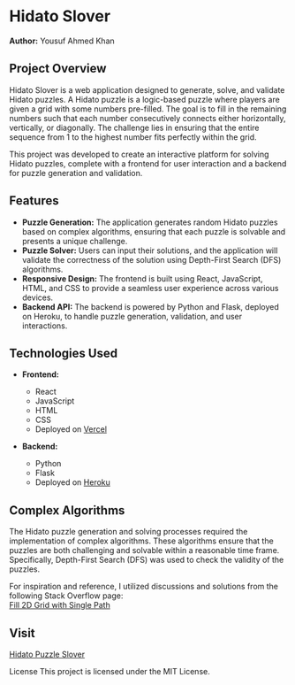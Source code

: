 # Hidato Slover

**Author:** Yousuf Ahmed Khan

## Project Overview

Hidato Slover is a web application designed to generate, solve, and validate Hidato puzzles. A Hidato puzzle is a logic-based puzzle where players are given a grid with some numbers pre-filled. The goal is to fill in the remaining numbers such that each number consecutively connects either horizontally, vertically, or diagonally. The challenge lies in ensuring that the entire sequence from 1 to the highest number fits perfectly within the grid.

This project was developed to create an interactive platform for solving Hidato puzzles, complete with a frontend for user interaction and a backend for puzzle generation and validation.

## Features

- **Puzzle Generation:** The application generates random Hidato puzzles based on complex algorithms, ensuring that each puzzle is solvable and presents a unique challenge.
- **Puzzle Solver:** Users can input their solutions, and the application will validate the correctness of the solution using Depth-First Search (DFS) algorithms.
- **Responsive Design:** The frontend is built using React, JavaScript, HTML, and CSS to provide a seamless user experience across various devices.
- **Backend API:** The backend is powered by Python and Flask, deployed on Heroku, to handle puzzle generation, validation, and user interactions.

## Technologies Used

- **Frontend:**
  - React
  - JavaScript
  - HTML
  - CSS
  - Deployed on [Vercel](https://vercel.com)

- **Backend:**
  - Python
  - Flask
  - Deployed on [Heroku](https://heroku.com)

## Complex Algorithms

The Hidato puzzle generation and solving processes required the implementation of complex algorithms. These algorithms ensure that the puzzles are both challenging and solvable within a reasonable time frame. Specifically, Depth-First Search (DFS) was used to check the validity of the puzzles.

For inspiration and reference, I utilized discussions and solutions from the following Stack Overflow page:  
[Fill 2D Grid with Single Path](https://stackoverflow.com/questions/15898884/fill-2d-grid-with-single-path)

## Visit

[Hidato Puzzle Slover](https://hidato-slover.vercel.app/)

License
This project is licensed under the MIT License.

